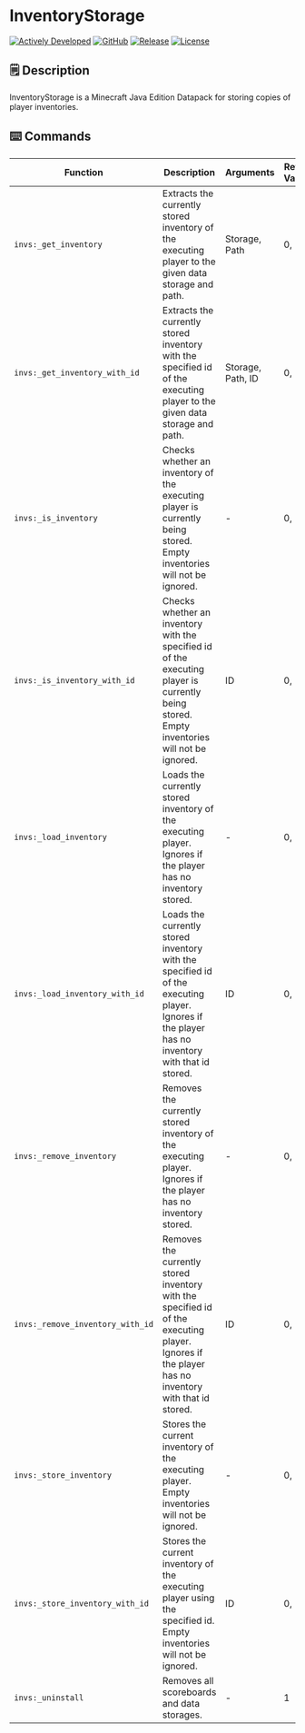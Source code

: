 # InventoryStorage
[![Actively Developed](https://img.shields.io/badge/status-actively_developed-brightgreen?style=for-the-badge)](https://github.com/fixyldev/fixyldev/blob/main/STATUS.md#actively-developed)
[![GitHub](https://img.shields.io/github/downloads/fixyldev/InventoryStorage/total?style=for-the-badge&logo=github&labelColor=gray&label)]()
[![Release](https://img.shields.io/github/v/release/fixyldev/InventoryStorage?style=for-the-badge)](https://github.com/fixyldev/InventoryStorage/releases)
[![License](https://img.shields.io/github/license/fixyldev/InventoryStorage?style=for-the-badge)](LICENSE)

## 🗒️ Description
InventoryStorage is a Minecraft Java Edition Datapack for storing copies of player inventories.

## ⌨️ Commands
| Function                         | Description                                                                                                                                          | Arguments         | Return Values |
|----------------------------------|------------------------------------------------------------------------------------------------------------------------------------------------------|-------------------|---------------|
| `invs:_get_inventory`            | Extracts the currently stored inventory of the executing player to the given data storage and path.                                                  | Storage, Path     | 0, 1          |
| `invs:_get_inventory_with_id`    | Extracts the currently stored inventory with the specified id of the executing player to the given data storage and path.                            | Storage, Path, ID | 0, 1          |
| `invs:_is_inventory`             | Checks whether an inventory of the executing player is currently being stored.<br>Empty inventories will not be ignored.                             | -                 | 0, 1          |
| `invs:_is_inventory_with_id`     | Checks whether an inventory with the specified id of the executing player is currently being stored.<br>Empty inventories will not be ignored.       | ID                | 0, 1          |
| `invs:_load_inventory`           | Loads the currently stored inventory of the executing player.<br>Ignores if the player has no inventory stored.                                      | -                 | 0, 1          |
| `invs:_load_inventory_with_id`   | Loads the currently stored inventory with the specified id of the executing player.<br>Ignores if the player has no inventory with that id stored.   | ID                | 0, 1          |
| `invs:_remove_inventory`         | Removes the currently stored inventory of the executing player.<br>Ignores if the player has no inventory stored.                                    | -                 | 0, 1          |
| `invs:_remove_inventory_with_id` | Removes the currently stored inventory with the specified id of the executing player.<br>Ignores if the player has no inventory with that id stored. | ID                | 0, 1          |
| `invs:_store_inventory`          | Stores the current inventory of the executing player.<br>Empty inventories will not be ignored.                                                      | -                 | 0, 1          |
| `invs:_store_inventory_with_id`  | Stores the current inventory of the executing player using the specified id.<br>Empty inventories will not be ignored.                               | ID                | 0, 1          |
| `invs:_uninstall`                | Removes all scoreboards and data storages.                                                                                                           | -                 | 1             |
